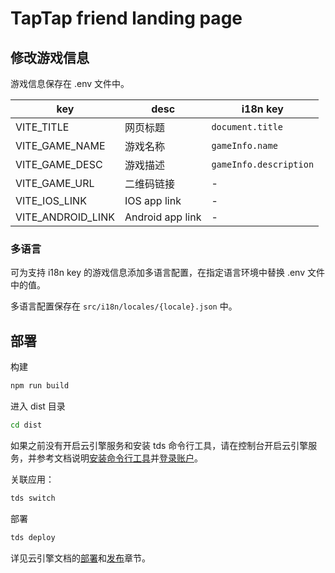 # TapTap friend landing page

## 修改游戏信息

游戏信息保存在 .env 文件中。

| key               | desc             | i18n key               |
| ----------------- | ---------------- | ---------------------- |
| VITE_TITLE        | 网页标题         | `document.title`       |
| VITE_GAME_NAME    | 游戏名称         | `gameInfo.name`        |
| VITE_GAME_DESC    | 游戏描述         | `gameInfo.description` |
| VITE_GAME_URL     | 二维码链接       | -                      |
| VITE_IOS_LINK     | IOS app link     | -                      |
| VITE_ANDROID_LINK | Android app link | -                      |

### 多语言

可为支持 i18n key 的游戏信息添加多语言配置，在指定语言环境中替换 .env 文件中的值。

多语言配置保存在 `src/i18n/locales/{locale}.json` 中。

## 部署

构建

```sh
npm run build
```

进入 dist 目录

```sh
cd dist
```

如果之前没有开启云引擎服务和安装 tds 命令行工具，请在控制台开启云引擎服务，并参考文档说明[安装命令行工具][install]并[登录账户][login]。

[install]: https://developer.taptap.com/docs/sdk/engine/guide/cli/#%E5%AE%89%E8%A3%85%E5%91%BD%E4%BB%A4%E8%A1%8C%E5%B7%A5%E5%85%B7
[login]: https://developer.taptap.com/docs/sdk/engine/guide/cli/#安装命令行工具

关联应用：

```sh
tds switch
```

部署

```sh
tds deploy
```

详见云引擎文档的[部署][deploy]和[发布][publish]章节。

[deploy]: https://developer.taptap.com/docs/sdk/engine/guide/cli/#%E9%83%A8%E7%BD%B2
[publish]: https://developer.taptap.com/docs/sdk/engine/guide/cli/#%E5%8F%91%E5%B8%83%E5%88%B0%E7%94%9F%E4%BA%A7%E7%8E%AF%E5%A2%83
